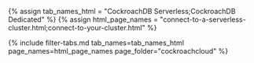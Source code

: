 {% assign tab_names_html = "CockroachDB Serverless;CockroachDB Dedicated" %}
{% assign html_page_names = "connect-to-a-serverless-cluster.html;connect-to-your-cluster.html" %}

{% include filter-tabs.md tab_names=tab_names_html page_names=html_page_names page_folder="cockroachcloud" %}
